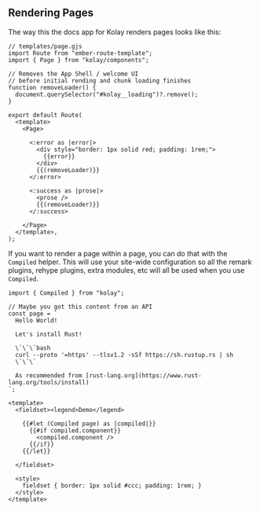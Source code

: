## Rendering Pages

The way this the docs app for Kolay renders pages looks like this:

```gjs
// templates/page.gjs
import Route from "ember-route-template";
import { Page } from "kolay/components";

// Removes the App Shell / welcome UI
// before initial rending and chunk loading finishes
function removeLoader() {
  document.querySelector("#kolay__loading")?.remove();
}

export default Route(
  <template>
    <Page>

      <:error as |error|>
        <div style="border: 1px solid red; padding: 1rem;">
          {{error}}
        </div>
        {{(removeLoader)}}
      </:error>

      <:success as |prose|>
        <prose />
        {{(removeLoader)}}
      </:success>

    </Page>
  </template>,
);
```

If you want to render a page within a page, you can do that with the `Compiled` helper. This will use your site-wide configuration so all the remark plugins, rehype plugins, extra modules, etc will all be used when you use `Compiled`.

```gjs live preview no-shadow
import { Compiled } from "kolay";

// Maybe you got this content from an API
const page = `
  Hello World!

  Let's install Rust!

  \`\`\`bash
  curl --proto '=https' --tlsv1.2 -sSf https://sh.rustup.rs | sh
  \`\`\`

  As recommended from [rust-lang.org](https://www.rust-lang.org/tools/install)
`;

<template>
  <fieldset><legend>Demo</legend>

    {{#let (Compiled page) as |compiled|}}
      {{#if compiled.component}}
        <compiled.component />
      {{/if}}
    {{/let}}

  </fieldset>

  <style>
    fieldset { border: 1px solid #ccc; padding: 1rem; }
  </style>
</template>
```
